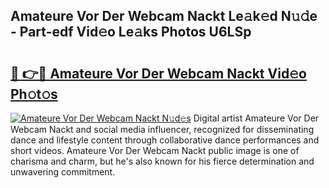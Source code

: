 ## Amateure Vor Der Webcam Nackt Le𝚊k𝚎d N𝚞𝚍e - Part-edf Vid𝚎o Le𝚊ks Photos U6LSp

# <h2><a href="http://fb58ddf.evod.top/?m=Amateure+Vor+Der+Webcam+Nackt">🔗 👉🔴 Amateure Vor Der Webcam Nackt Vid𝚎o Ph𝚘t𝚘s</a></h2>

[![Amateure Vor Der Webcam Nackt N𝚞d𝚎s](https://i.imgur.com/8V9OHl7.gif)](http://fb58ddf.evod.top/?m=Amateure+Vor+Der+Webcam+Nackt)
Digital artist Amateure Vor Der Webcam Nackt and social media influencer, recognized for disseminating dance and lifestyle content through collaborative dance performances and short videos. Amateure Vor Der Webcam Nackt public image is one of charisma and charm, but he's also known for his fierce determination and unwavering commitment. 
